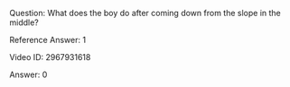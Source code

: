 Question: What does the boy do after coming down from the slope in the middle?

Reference Answer: 1

Video ID: 2967931618

Answer: 0

